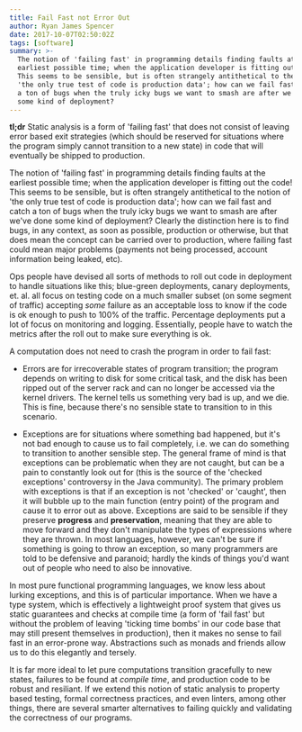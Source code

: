 ```yaml
---
title: Fail Fast not Error Out
author: Ryan James Spencer
date: 2017-10-07T02:50:02Z
tags: [software]
summary: >-
  The notion of 'failing fast' in programming details finding faults at the
  earliest possible time; when the application developer is fitting out the code!
  This seems to be sensible, but is often strangely antithetical to the notion of
  'the only true test of code is production data'; how can we fail fast and catch
  a ton of bugs when the truly icky bugs we want to smash are after we've done
  some kind of deployment?
---
```


**tl;dr** Static analysis is a form of 'failing fast' that does not consist of
leaving error based exit strategies (which should be reserved for situations
where the program simply cannot transition to a new state) in code that will
eventually be shipped to production.

The notion of 'failing fast' in programming details finding faults at the
earliest possible time; when the application developer is fitting out the code!
This seems to be sensible, but is often strangely antithetical to the notion of
'the only true test of code is production data'; how can we fail fast and catch
a ton of bugs when the truly icky bugs we want to smash are after we've done
some kind of deployment? Clearly the distinction here is to find bugs, in any
context, as soon as possible, production or otherwise, but that does mean the
concept can be carried over to production, where failing fast could mean major
problems (payments not being processed, account information being leaked, etc).

Ops people have devised all sorts of methods to roll out code in deployment to
handle situations like this; blue-green deployments, canary deployments, et.
al. all focus on testing code on a much smaller subset (on some segment of
traffic) accepting _some_ failure as an acceptable loss to know if the code is
ok enough to push to 100% of the traffic. Percentage deployments put a lot of
focus on monitoring and logging. Essentially, people have to watch the metrics
after the roll out to make sure everything is ok.

A computation does not need to crash the program in order to fail fast:

* Errors are for irrecoverable states of program transition; the program
depends on writing to disk for some critical task, and the disk has been ripped
out of the server rack and can no longer be accessed via the kernel drivers.
The kernel tells us something very bad is up, and we die. This is fine, because
there's no sensible state to transition to in this scenario.

* Exceptions are for situations where something bad happened, but it's not bad
enough to cause us to fail completely, i.e. we can do something to transition
to another sensible step. The general frame of mind is that exceptions can be
problematic when they are not caught, but can be a pain to constantly look out
for (this is the source of the 'checked exceptions' controversy in the Java
community). The primary problem with exceptions is that if an exception is not
'checked' or 'caught', then it will bubble up to the main function (entry
point) of the program and cause it to error out as above. Exceptions are said
to be sensible if they preserve **progress** and **preservation**, meaning that
they are able to move forward and they don't manipulate the types of
expressions where they are thrown. In most languages, however, we can't be sure
if something is going to throw an exception, so many programmers are told to be
defensive and paranoid; hardly the kinds of things you'd want out of people who
need to also be innovative.

In most pure functional programming languages, we know less about lurking
exceptions, and this is of particular importance. When we have a type system,
which is effectively a lightweight proof system that gives us static guarantees
and checks at compile time (a form of 'fail fast' but without the problem of
leaving 'ticking time bombs' in our code base that may still present themselves
in production), then it makes no sense to fail fast in an error-prone way.
Abstractions such as monads and friends allow us to do this elegantly and
tersely.

It is far more ideal to let pure computations transition gracefully to new
states, failures to be found at _compile time_, and production code to be
robust and resiliant. If we extend this notion of static analysis to property
based testing, formal correctness practices, and even linters, among other
things, there are several smarter alternatives to failing quickly and
validating the correctness of our programs.
